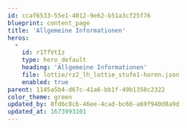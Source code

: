 ```yaml
---
id: ccaf6533-55e1-4012-9e62-b51a3cf25f76
blueprint: content_page
title: 'Allgemeine Informationen'
heros:
  -
    id: r1TfVtIz
    type: hero_default
    heading: 'Allgemeine Informationen'
    file: lottie/rz2_lh_lottie_stufe1-horen.json
    enabled: true
parent: 1145a5b4-d67c-41a6-bb1f-49b1350c2322
color_theme: green
updated_by: 8fd6c8cb-46ee-4cad-bc66-a69f940d8a9d
updated_at: 1673993101
---
```

